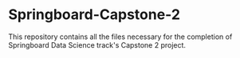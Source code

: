 # Springboard-Capstone-2
This repository contains all the files necessary for the completion of Springboard Data Science track's Capstone 2 project.
